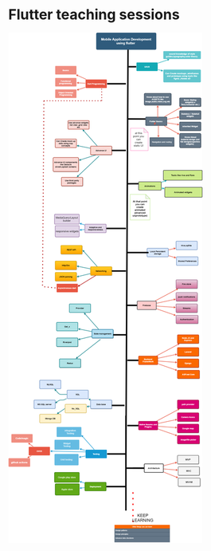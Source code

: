 # Flutter teaching sessions

![alt text](https://github.com/bashiryousufy/flutter_practice/blob/main/road_map.png)
